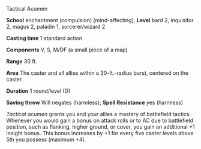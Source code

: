Tactical Acumen

**School** enchantment (compulsion) [mind-affecting]; **Level** bard 2, inquisitor 2, magus 2, paladin 1, sorcerer/wizard 2

**Casting time** 1 standard action

**Components** V, S, M/DF (a small piece of a map)

**Range** 30 ft.

**Area** The caster and all allies within a 30-ft.-radius burst, centered on the caster

**Duration** 1 round/level (D)

**Saving throw** Will negates (harmless); **Spell Resistance** yes (harmless)

_Tactical acumen_ grants you and your allies a mastery of battlefield tactics. Whenever you would gain a bonus on attack rolls or to AC due to battlefield position, such as flanking, higher ground, or cover, you gain an additional +1 insight bonus. This bonus increases by +1 for every five caster levels above 5th you possess (maximum +4).

